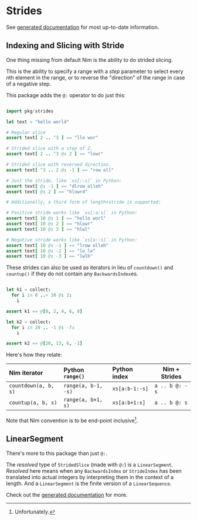 
# Strides

See [generated documentation](https://fsh.github.io/strides/strides.html) for
most up-to-date information.

## Indexing and Slicing with Stride

One thing missing from default Nim is the ability to do strided slicing.

This is the ability to specify a range with a _step_ parameter to select every
*n*th element in the range, or to reverse the "direction" of the range in case
of a negative step.

This package adds the `@:` operator to do just this:

``` nim

import pkg/strides

let text = "hello world"

# Regular slice
assert text[ 2 .. ^3 ] == "llo wor"

# Strided slice with a step of 2.
assert text[ 2 .. ^3 @: 2 ] == "lowr"

# Strided slice with reversed direction.
assert text[ ^3 .. 2 @: -1 ] == "row oll"

# Just the stride, like `xs[::s]` in Python:
assert text[ @: -1 ] == "dlrow olleh"
assert text[ @: 2 ] == "hlowrd"

# Additionally, a third form of length+stride is supported:

# Positive stride works like `xs[:a:s]` in Python:
assert text[ 10 @: 1 ] == "hello worl"
assert text[ 10 @: 2 ] == "hlowr"
assert text[ 10 @: 3 ] == "hlwl"

# Negative stride works like `xs[a::s]` in Python:
assert text[ 10 @: -1 ] == "lrow olleh"
assert text[ 10 @: -2 ] == "lo le"
assert text[ 10 @: -3 ] == "lwlh"
```

These strides can also be used as iterators in lieu of `countdown()` and `countup()` if
they do not contain any `BackwardsIndex`es.

``` nim

let k1 = collect:
  for i in 0 ..< 10 @: 2:
    i

assert k1 == @[0, 2, 4, 6, 8]

let k2 = collect:
  for i in 20 .. -1 @: -7:
    i

assert k2 == @[20, 13, 6, -1]
```

Here's how they relate:

| Nim iterator         | Python `range()`    | Python index   | Nim + Strides  |
|:---------------------|:--------------------|:---------------|----------------|
| `countdown(a, b, s)` | `range(a, b-1, -s)` | `xs[a:b-1:-s]` | `a .. b @: -s` |
| `countup(a, b, s)`   | `range(a, b+1, s)`  | `xs[a:b+1:s]`  | `a .. b @: s`  |

Note that Nim convention is to be end-point inclusive[^1].

[^1]: Unfortunately.


## LinearSegment

There's more to this package than just `@:`.

The _resolved_ type of `StridedSlice` (made with `@:`) is a `LinearSegment`.
_Resolved_ here means when any `BackwardsIndex` or `StrideIndex` has been
translated into actual integers by interpreting them in the context of a length. And a `LinearSegment` is the finite version of a `LinearSequence`.

Check out the [generated documentation](https://fsh.github.io/strides/strides.html) for more.
